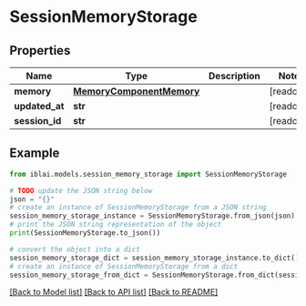 # SessionMemoryStorage


## Properties

Name | Type | Description | Notes
------------ | ------------- | ------------- | -------------
**memory** | [**MemoryComponentMemory**](MemoryComponentMemory.md) |  | [readonly] 
**updated_at** | **str** |  | [readonly] 
**session_id** | **str** |  | [readonly] 

## Example

```python
from iblai.models.session_memory_storage import SessionMemoryStorage

# TODO update the JSON string below
json = "{}"
# create an instance of SessionMemoryStorage from a JSON string
session_memory_storage_instance = SessionMemoryStorage.from_json(json)
# print the JSON string representation of the object
print(SessionMemoryStorage.to_json())

# convert the object into a dict
session_memory_storage_dict = session_memory_storage_instance.to_dict()
# create an instance of SessionMemoryStorage from a dict
session_memory_storage_from_dict = SessionMemoryStorage.from_dict(session_memory_storage_dict)
```
[[Back to Model list]](../README.md#documentation-for-models) [[Back to API list]](../README.md#documentation-for-api-endpoints) [[Back to README]](../README.md)


